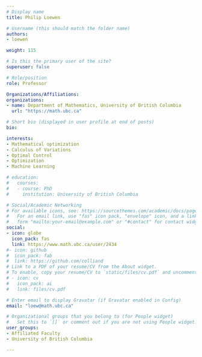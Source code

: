 ```yaml
---
# Display name
title: Philip Loewen

# Username (this should match the folder name)
authors:
- loewen

weight: 115

# Is this the primary user of the site?
superuser: false

# Role/position
role: Professor

Organizations/Affiliations:
organizations:
- name: Department of Mathematics, University of British Columbia
  url: "https://math.ubc.ca"

# Short bio (displayed in user profile at end of posts)
bio:

interests:
- Mathematical optimization
- Calculus of Variations
- Optimal Control
- Optimization
- Machine Learning

# education:
#   courses:
#   - course: PhD
#     institution: University of British Columbia

# Social/Academic Networking
# For available icons, see: https://sourcethemes.com/academic/docs/page-builder/#icons
#   For an email link, use "fas" icon pack, "envelope" icon, and a link in the
#   form "mailto:your-email@example.com" or "#contact" for contact widget.
social:
- icon: globe
  icon_pack: fas
  link: https://www.math.ubc.ca/user/2434
#- icon: github
#  icon_pack: fab
#  link: https://github.com/colliand
# Link to a PDF of your resume/CV from the About widget.
# To enable, copy your resume/CV to `static/files/cv.pdf` and uncomment the lines below.
# - icon: cv
#   icon_pack: ai
#   link: files/cv.pdf

# Enter email to display Gravatar (if Gravatar enabled in Config)
email: "loew@math.ubc.ca"

# Organizational groups that you belong to (for People widget)
#   Set this to `[]` or comment out if you are not using People widget.
user_groups:
- Affiliated Faculty
- University of British Columbia

---
```

